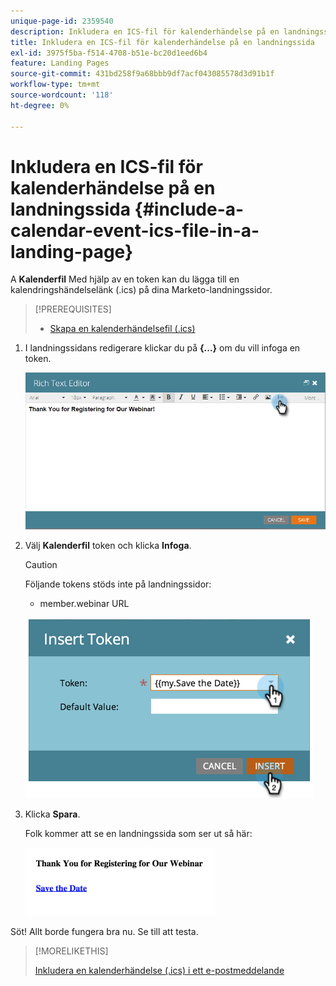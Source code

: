 ```yaml
---
unique-page-id: 2359540
description: Inkludera en ICS-fil för kalenderhändelse på en landningssida - Marketo Docs - produktdokumentation
title: Inkludera en ICS-fil för kalenderhändelse på en landningssida
exl-id: 3975f5ba-f514-4708-b51e-bc20d1eed6b4
feature: Landing Pages
source-git-commit: 431bd258f9a68bbb9df7acf043085578d3d91b1f
workflow-type: tm+mt
source-wordcount: '118'
ht-degree: 0%

---
```


# Inkludera en ICS-fil för kalenderhändelse på en landningssida {#include-a-calendar-event-ics-file-in-a-landing-page}

A **Kalenderfil** Med hjälp av en token kan du lägga till en kalendringshändelselänk (.ics) på dina Marketo-landningssidor.

>[!PREREQUISITES]
>
>* [Skapa en kalenderhändelsefil (.ics)](/help/marketo/product-docs/email-marketing/general/functions-in-the-editor/create-a-calendar-event-ics-file.md)

1. I landningssidans redigerare klickar du på **{...}** om du vill infoga en token.

   ![](assets/image2015-7-8-17-3a51-3a29.png)

1. Välj **Kalenderfil** token och klicka **Infoga**.

   >[!CAUTION]
   >
   >Följande tokens stöds inte på landningssidor:
   >
   >* member.webinar URL

   ![](assets/image2015-1-6-16-3a31-3a28.png)

1. Klicka **Spara**.

   Folk kommer att se en landningssida som ser ut så här:

   ![](assets/image2015-1-6-16-3a42-3a51.png)

Söt! Allt borde fungera bra nu. Se till att testa.

>[!MORELIKETHIS]
>
>[Inkludera en kalenderhändelse (.ics) i ett e-postmeddelande](/help/marketo/product-docs/email-marketing/general/functions-in-the-editor/include-a-calendar-event-ics-in-an-email.md)
